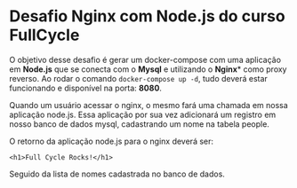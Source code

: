 # Desafio Nginx com Node.js do curso FullCycle 

O objetivo desse desafio é gerar um docker-compose com uma aplicação em **Node.js** que se conecta com o **Mysql** e utilizando o **Nginx*** como proxy reverso.
Ao rodar o comando ```docker-compose up -d```, tudo deverá estar funcionando e disponível na porta: **8080**.

Quando um usuário acessar o nginx, o mesmo fará uma chamada em nossa aplicação node.js. Essa aplicação por sua vez adicionará um registro em nosso banco de dados mysql, cadastrando um nome na tabela people.

O retorno da aplicação node.js para o nginx deverá ser:

```
<h1>Full Cycle Rocks!</h1>
```

Seguido da lista de nomes cadastrada no banco de dados.
